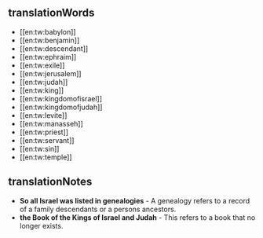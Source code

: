 ## translationWords

* [[en:tw:babylon]]
* [[en:tw:benjamin]]
* [[en:tw:descendant]]
* [[en:tw:ephraim]]
* [[en:tw:exile]]
* [[en:tw:jerusalem]]
* [[en:tw:judah]]
* [[en:tw:king]]
* [[en:tw:kingdomofisrael]]
* [[en:tw:kingdomofjudah]]
* [[en:tw:levite]]
* [[en:tw:manasseh]]
* [[en:tw:priest]]
* [[en:tw:servant]]
* [[en:tw:sin]]
* [[en:tw:temple]]

## translationNotes

* **So all Israel was listed in genealogies** - A genealogy refers to a record of a family descendants or a persons ancestors.
* **the Book of the Kings of Israel and Judah** - This refers to a book that no longer exists.
